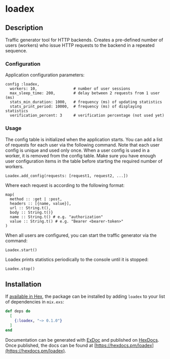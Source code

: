# loadex

## Description

Traffic generator tool for HTTP backends. Creates a pre-defined number of users (workers) who issue HTTP requests to the
backend in a repeated sequence.

### Configuration

Application configuration parameters:

```
config :loadex,
  workers: 10,                # number of user sessions
  max_sleep_time: 200,        # delay between 2 requests from 1 user (ms)
  stats_min_duration: 1000,   # frequency (ms) of updating statistics
  stats_print_period: 10000,  # frequency (ms) of displaying statistics
  verification_percent: 3     # verification percentage (not used yet)
```

### Usage

The config table is initialized when the application starts. You can add a list of requests for each user via the following command. Note that each user config is unique and used only once. When a user config is used in a worker, it is removed from the config table. Make sure you have enough user configuration items in the table before starting the required number of workers.
```
Loadex.add_config(requests: [request1, request2, ...])
```
Where each request is according to the following format:
```
map(
  method :: :get | :post,
  headers :: [{name, value}],
  url :: String.t(),
  body :: String.t()}
  name :: String.t() # e.g. "authorization"
  value :: String.t() # e.g. "Bearer <bearer-token>"
)
```

When all users are configured, you can start the traffic generator via the command:
```
Loadex.start()
```

Loadex prints statistics periodically to the console until it is stopped:

```
Loadex.stop()
```

## Installation

If [available in Hex](https://hex.pm/docs/publish), the package can be installed
by adding `loadex` to your list of dependencies in `mix.exs`:

```elixir
def deps do
  [
    {:loadex, "~> 0.1.0"}
  ]
end
```

Documentation can be generated with [ExDoc](https://github.com/elixir-lang/ex_doc)
and published on [HexDocs](https://hexdocs.pm). Once published, the docs can
be found at [https://hexdocs.pm/loadex](https://hexdocs.pm/loadex).
